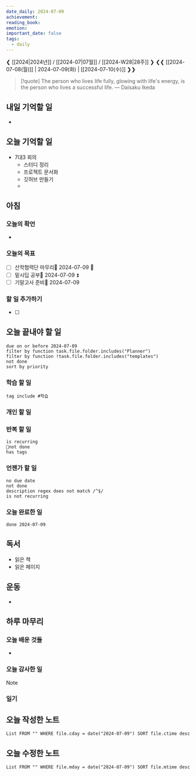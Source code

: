 ```yaml
---
date_daily: 2024-07-09
achievement: 
reading_book: 
emotion: 
important_date: false
tags:
  - daily
---
```

❮ [[2024|2024년]] / [[2024-07|07월]] / [[2024-W28|28주]] ❯
❮❮ [[2024-07-08(월)]] | 2024-07-09(화) | [[2024-07-10(수)]] ❯❯


> [!quote] The person who lives life fully, glowing with life's energy, is the person who lives a successful life.
> — Daisaku Ikeda

## 내일 기억할 일 
- 

## 오늘 기억할 일
- 7대3 회의
	- 스터디 정리
	- 프로젝트 문서화
	- 깃허브 만들기
	- 
## 아침 
### 오늘의 확언 
- 
### 오늘의 목표 
- [ ] 산학협력단 마무리📅 2024-07-09 🔺 
- [ ] 밑시딥 공부📅 2024-07-09 ⏫ 
- [ ] 기말고사 준비📅 2024-07-09 

### 할 일 추가하기 
- [ ] 

## 오늘 끝내야 할 일 
```tasks
due on or before 2024-07-09 
filter by function task.file.folder.includes("Planner") 
filter by function !task.file.folder.includes("templates") 
not done 
sort by priority 
```
### 학습 할 일 
```tasks 
tag include #학습 
``` 
### 개인 할 일 

### 반복 할 일 
```tasks 
is recurring
not done
has tags
```

### 언젠가 할 일 
```tasks 
no due date 
not done 
description regex does not match /^$/
is not recurring
``` 
### 오늘 완료한 일 
```tasks
done 2024-07-09 
``` 
## 독서 
- 읽은 책 
- 읽은 페이지 
## 운동 
-
## 하루 마무리 
### 오늘 배운 것들 
- 
### 오늘 감사한 일 
>[!note] 


### 일기 
## 오늘 작성한 노트 
```dataview 
List FROM "" WHERE file.cday = date("2024-07-09") SORT file.ctime desc 
``` 
## 오늘 수정한 노트 
 ```dataview 
 List FROM "" WHERE file.mday = date("2024-07-09") SORT file.mtime desc 
 ```
 